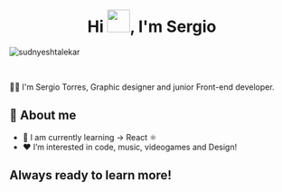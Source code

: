 <h1 align="center">Hi <img src="https://github.com/sudnyeshtalekar/sudnyeshtalekar/blob/master/Assets/Hi.gif" width="40px">, I'm Sergio</h1>
<p align="left"> <img src="https://komarev.com/ghpvc/?username=sergicodes" alt="sudnyeshtalekar" /> </p>
<br />

👨‍💻 I'm Sergio Torres, Graphic designer and junior Front-end developer.

## 🧐 About me
- 🔭 I am currently learning -> React ⚛️
- ♥️  I’m interested in code, music, videogames and Design!

## Always ready to learn more!

<!--
**sergicodes/sergicodes** is a ✨ _special_ ✨ repository because its `README.md` (this file) appears on your GitHub profile.

Here are some ideas to get you started:

- 🔭 I’m currently working on ...
- 🌱 I’m currently learning ...
- 👯 I’m looking to collaborate on ...
- 🤔 I’m looking for help with ...
- 💬 Ask me about ...
- 📫 How to reach me: ...
- 😄 Pronouns: ...
- ⚡ Fun fact: ...
-->
